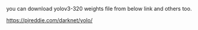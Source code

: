 you can download yolov3-320 weights file from below link and others too.

https://pjreddie.com/darknet/yolo/
